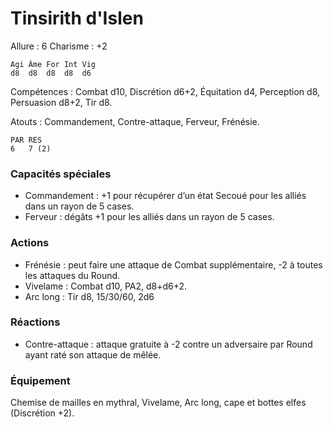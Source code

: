 
# Tinsirith d'Islen

Allure : 6
Charisme : +2

	Agi	Âme	For	Int	Vig
	d8	d8	d8	d8	d6

Compétences : Combat d10, Discrétion d6+2, Équitation d4, Perception d8, Persuasion d8+2, Tir d8.

Atouts : Commandement, Contre-attaque, Ferveur, Frénésie.

	PAR	RES
	6	7 (2)

### Capacités spéciales
- Commandement : +1 pour récupérer d’un état Secoué pour les alliés dans un rayon de 5 cases.
- Ferveur : dégâts +1 pour les alliés dans un rayon de 5 cases.

### Actions
- Frénésie : peut faire une attaque de Combat supplémentaire, -2 à toutes les attaques du Round.
- Vivelame : Combat d10, PA2, d8+d6+2.
- Arc long : Tir d8, 15/30/60, 2d6

### Réactions
- Contre-attaque : attaque gratuite à -2 contre un adversaire par Round ayant raté son attaque de mêlée.

### Équipement
Chemise de mailles en mythral, Vivelame, Arc long, cape et bottes elfes (Discrétion +2).
